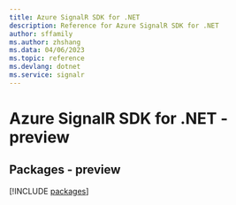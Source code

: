 ```yaml
---
title: Azure SignalR SDK for .NET
description: Reference for Azure SignalR SDK for .NET
author: sffamily
ms.author: zhshang
ms.data: 04/06/2023
ms.topic: reference
ms.devlang: dotnet
ms.service: signalr
---
```

# Azure SignalR SDK for .NET - preview
## Packages - preview
[!INCLUDE [packages](signalr-index.md)]